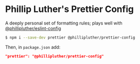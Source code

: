 # Phillip Luther's Prettier Config

A deeply personal set of formatting rules; plays well with [@phillipluther/eslint-config](../eslint-config/README.md)

```bash
$ npm i --save-dev prettier @phillipluther/prettier-config
```

Then, in `package.json` add:

```json
"prettier": "@phillipluther/prettier-config"
```
